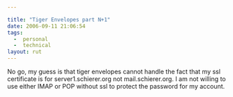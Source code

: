 ```yaml
---

title: "Tiger Envelopes part N+1"
date: 2006-09-11 21:06:54
tags:
  -  personal
  -  technical
layout: rut
---
```


No go, my guess is that tiger envelopes cannot handle the fact that my ssl certificate is for server1.schierer.org not mail.schierer.org.  I am not willing to use either IMAP or POP without ssl to protect the password for my account.


